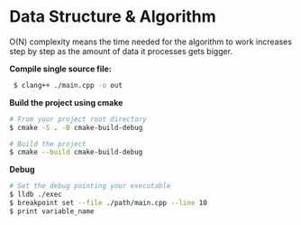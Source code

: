 # Data Structure & Algorithm


O(N) complexity means the time needed for the algorithm to work increases step by step as the amount of data it processes gets bigger.

<b> Compile single source file:</b>

```bash
 $ clang++ ./main.cpp -o out   
```

<b> Build the project using cmake</b>

```bash
# From your project root directory
$ cmake -S . -B cmake-build-debug

# Build the project
$ cmake --build cmake-build-debug

```

<b> Debug </b>

```bash
# Set the debug pointing your executable
$ lldb ./exec
$ breakpoint set --file ./path/main.cpp --line 10
$ print variable_name


```
